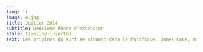 ```yaml
---
lang: fr
image: 4.jpg
title: Juillet 2014
subtitle: Deuxième Phase d'extension
style: timeline-inverted
text: Les origines du surf se situent dans le Pacifique. James Cook, marin britannique est la première personne à avoir vu un surfeur aux îles sandwich. ... Mais l'histoire du surf commence réellement à Hawaii puisque l'archipel est le premier à médiatiser ce sport.
---
```

